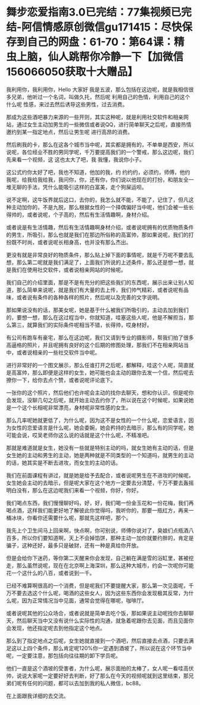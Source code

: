 # 舞步恋爱指南3.0已完结：77集视频已完结-阿信情感原创微信gu171415：尽快保存到自己的网盘：61-70：第64课：精虫上脑，仙人跳帮你冷静一下【加微信156066050获取十大赠品】

我利用你，我利用你，Hello 大家好 我是五波，那么包括在这边呢，就是我相信很多兄弟，他听过一个名词，叫做久托，然后呢 利用自己的色情，利用自己的这个什么呢 性感，来过去然后诱导这些男性，过去消费。

那成为这些酒吧暴力来源的一些开则，其实这种呢，就是利用社交软件和相亲网站，通过女生主动加男生的一些微信或者说QQ，进行简单聊天之后呢，直接热情邀约到某一指定地点，然后让男生呢 进行高昂的消费。

然后刷我的卡，那么在这各个城市当中呢，其实都是拥有的，不单单是西安，所以说呢，各位经业不胜的男同学呢，千万要提高我们的一个警戒，那么这边呢，我们先来看一个视频，这 这也太大了吧，我 我懂，我说你小子。

这公式约你太好了吧，我也不知道，他加的我，约 约约约，必须约，师傅，他约我呢，给我给我给我，我问你，你，还有你，你们说以他现在的打扮，和朋友全一堆无聊的手法，凭什么能吸引这样的白富美，走个狗屎运呗。

说不定啊，这牛饭界就后这口，去你的，我怎么就不能，不能了，记住了，但凡这种主动加你的，不是九脱，那么根据女性的一个择偶偏好当中呢，他们会被一些长得帅的，或者说呢，个子高的，然后有生活情趣啊，身材介绍。

或者说是有生活情趣，然后有生活情趣啊身材介绍，或者说呢拥有的优质物质条件的男生，所吸引，那么也就是我们在那边所俗称的高富帅，那如果说呢，我们的打扮既不时尚，或者说呢长相身高，也并没有那么杰出。

更没有就是非常良好的物质条件，那么贴上掉下面的事情呢，就是千万呢不要去乱想，那么第二呢就是我们满足了，上面我们所说的上述条件，那么还是想一想，就是我们在使用社交软件，或者说相亲网站的时候呢。

我们自己的介绍里面，那是不是有充分的把这些我们的东西呢，展示出来让别人知道，那么简单来说呢，就是我们有大量的去上传，我们帅气精彩，或者说呢有品味，或者说有条件的各种各样的照片，然后呢以及完善的文字说明。

那如果说没有的话，那美女呢，她是基于什么被我们所吸引的，主动去加到我们的，要想一想，那么在这过程当中，你就知道，哇塞这些人呢，他是不解担当，那么第三，就算我们的实际条件呢相当不错，长得帅，哎身材好。

有公司有跑车有豪宅，那么在这边呢，我们又请到专业的摄影师，帮我们拍了很多高逼格的照片，并且呢拥有良好的这个后期的修图处理，那我们不在相亲网站当中，或者说相亲的一些社交软件当中呢。

进行非常好的一个图文展示，那么任谁打开之后呢，都解释，哇这个人呢，简直就是高富帅，那么即便是这样的女生，她可能也会主动的跟你去发一个信，然后呢去撩你一下，给你去点个赞，或者说呢评论底下。

一张你的这个照片，然后他们也许呢会主动的找你去聊天，想和你认识，但是呢你会发现，没聊几句之后呢，就开始主动去约你了，所以说在这个时候呢，如果说她是一个这个长相呢非常漂亮，身材呢非常性感的女生。

那么几率呢她就更低了，为什么呢，因为这不是女性的一个什么呢，恋爱语言，因为女性的恋爱语言是什么呢，她会委婉，她会矜持的去暗示，那么有的同学呢，她可能会说，哎吴老师你这么说的话就是这个什么呢，不精准吧。

那就是难道就是女生，她没有一些就是特别主动的吗，就女生她有主动的话，但是女生她的主动和男生的主动，她是两种就是不同类型的一个知道吗，就男生的主动的话，她其实是不断去进攻，而女生的主动的话。

我们在前面课程有讲过，就是她是给予去配合，或者说呢男生在不进攻的时候呢，女生她会主动的去暗示，但是呢大家在这个地方一定要去分清楚，千万不要去轰摇明白没有，那么在这边呢我们来看一个视频，你好，你好。

我们喝点东西，我们慢慢聊好吗，好，好，我们喝一份金玉花和一份花梅，我们再喝点酒，这样我们能更好地了解彼此你觉得吗，我听你的，那要一瓶红方，再来一桶冰块，你看你还需要什么呢，那就先这样吧，那个。

我先上个卫生间马上回来啊，快点啊，你可别说，师傅你说对了，臭娘们点瓶酒八百多，所以你们要知道啊，天上不会掉馅饼，那种主动一加你就要约胖的，肯定是骗子，这种还好，最多只是破财，还有一种是真给你开放。

但是会给你下迷药，等你第二天醒来你会发现，自己躺在满是雪的浴缸里，甚被挖走，那么虽然说呢，现在在北京啊上海深圳，那么这种大城市，约会一次呢你可能花一个这什么的八百，或者说到一千。

已经不难算啊很高的一个消费，但是呢我们不要提醒大家，那么第一次见面呢，千万不要去选这个什么呢，喝酒的这些女人，因为这些东西你会发现极其反常，为什么呢，因为正常情况当中见面，通常会觉得在哪呢，咖啡厅。

或者说呢其他的公众场合，或者说就是简单去吃个饭，那如果说主动呢找你去聊聊天，然后聊天当中又没有说什么实际性的沟通，就急着呢跟你去见面，而且见面你会发现，他还指定呢去到他指定这个地点。

那么到了指定地点之后呢，女生她就直接到一个酒吧，然后直接去点酒，只要去满足这以上四个条件，那么肯定呢120%你一定遇到酒坡了，所以说在这个环节当中呢，一定要注意，那包括向往往期的卸下学员呢。

他们一直是这个酒坡的受害者，为什么呢，展示面拍的太棒了，女人呢一看哇高伏帅，说说大家呢一定要好好去判断，好了那么在今天的视频呢就到这里结束，那兄弟们呢有任何的问题，都可以去加到我的私人微信，bc88。

在上面跟我详细的去交流。